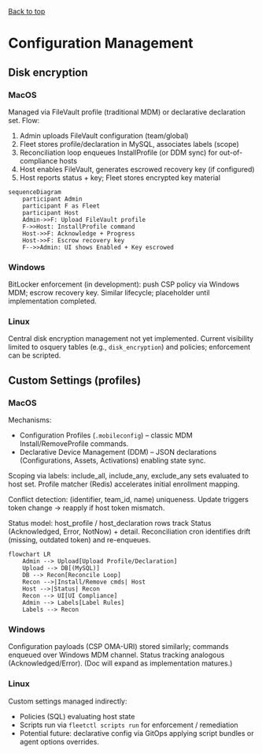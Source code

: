 [Back to top](../README.md)

# Configuration Management

## Disk encryption

### MacOS
Managed via FileVault profile (traditional MDM) or declarative declaration set. Flow:
1. Admin uploads FileVault configuration (team/global)
2. Fleet stores profile/declaration in MySQL, associates labels (scope)
3. Reconciliation loop enqueues InstallProfile (or DDM sync) for out-of-compliance hosts
4. Host enables FileVault, generates escrowed recovery key (if configured)
5. Host reports status + key; Fleet stores encrypted key material

```mermaid
sequenceDiagram
	participant Admin
	participant F as Fleet
	participant Host
	Admin->>F: Upload FileVault profile
	F->>Host: InstallProfile command
	Host->>F: Acknowledge + Progress
	Host->>F: Escrow recovery key
	F-->>Admin: UI shows Enabled + Key escrowed
```

### Windows
BitLocker enforcement (in development): push CSP policy via Windows MDM; escrow recovery key. Similar lifecycle; placeholder until implementation completed.

### Linux
Central disk encryption management not yet implemented. Current visibility limited to osquery tables (e.g., `disk_encryption`) and policies; enforcement can be scripted.

## Custom Settings (profiles)

### MacOS
Mechanisms:
* Configuration Profiles (`.mobileconfig`) – classic MDM Install/RemoveProfile commands.
* Declarative Device Management (DDM) – JSON declarations (Configurations, Assets, Activations) enabling state sync.

Scoping via labels: include_all, include_any, exclude_any sets evaluated to host set. Profile matcher (Redis) accelerates initial enrollment mapping.

Conflict detection: (identifier, team_id, name) uniqueness. Update triggers token change -> reapply if host token mismatch.

Status model: host_profile / host_declaration rows track Status (Acknowledged, Error, NotNow) + detail. Reconciliation cron identifies drift (missing, outdated token) and re-enqueues.

```mermaid
flowchart LR
	Admin --> Upload[Upload Profile/Declaration]
	Upload --> DB[(MySQL)]
	DB --> Recon[Reconcile Loop]
	Recon -->|Install/Remove cmds| Host
	Host -->|Status| Recon
	Recon --> UI[UI Compliance]
	Admin --> Labels[Label Rules]
	Labels --> Recon
```

### Windows
Configuration payloads (CSP OMA-URI) stored similarly; commands enqueued over Windows MDM channel. Status tracking analogous (Acknowledged/Error). (Doc will expand as implementation matures.)

### Linux
Custom settings managed indirectly:
* Policies (SQL) evaluating host state
* Scripts run via `fleetctl scripts run` for enforcement / remediation
* Potential future: declarative config via GitOps applying script bundles or agent options overrides.